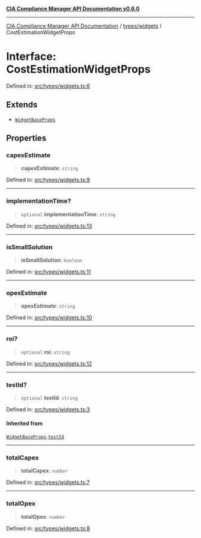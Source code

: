 [**CIA Compliance Manager API Documentation v0.6.0**](../../../README.md)

***

[CIA Compliance Manager API Documentation](../../../modules.md) / [types/widgets](../README.md) / CostEstimationWidgetProps

# Interface: CostEstimationWidgetProps

Defined in: [src/types/widgets.ts:6](https://github.com/Hack23/cia-compliance-manager/blob/ca083b463223765b22422b66b3a43930241849bd/src/types/widgets.ts#L6)

## Extends

- [`WidgetBaseProps`](WidgetBaseProps.md)

## Properties

### capexEstimate

> **capexEstimate**: `string`

Defined in: [src/types/widgets.ts:9](https://github.com/Hack23/cia-compliance-manager/blob/ca083b463223765b22422b66b3a43930241849bd/src/types/widgets.ts#L9)

***

### implementationTime?

> `optional` **implementationTime**: `string`

Defined in: [src/types/widgets.ts:13](https://github.com/Hack23/cia-compliance-manager/blob/ca083b463223765b22422b66b3a43930241849bd/src/types/widgets.ts#L13)

***

### isSmallSolution

> **isSmallSolution**: `boolean`

Defined in: [src/types/widgets.ts:11](https://github.com/Hack23/cia-compliance-manager/blob/ca083b463223765b22422b66b3a43930241849bd/src/types/widgets.ts#L11)

***

### opexEstimate

> **opexEstimate**: `string`

Defined in: [src/types/widgets.ts:10](https://github.com/Hack23/cia-compliance-manager/blob/ca083b463223765b22422b66b3a43930241849bd/src/types/widgets.ts#L10)

***

### roi?

> `optional` **roi**: `string`

Defined in: [src/types/widgets.ts:12](https://github.com/Hack23/cia-compliance-manager/blob/ca083b463223765b22422b66b3a43930241849bd/src/types/widgets.ts#L12)

***

### testId?

> `optional` **testId**: `string`

Defined in: [src/types/widgets.ts:3](https://github.com/Hack23/cia-compliance-manager/blob/ca083b463223765b22422b66b3a43930241849bd/src/types/widgets.ts#L3)

#### Inherited from

[`WidgetBaseProps`](WidgetBaseProps.md).[`testId`](WidgetBaseProps.md#testid)

***

### totalCapex

> **totalCapex**: `number`

Defined in: [src/types/widgets.ts:7](https://github.com/Hack23/cia-compliance-manager/blob/ca083b463223765b22422b66b3a43930241849bd/src/types/widgets.ts#L7)

***

### totalOpex

> **totalOpex**: `number`

Defined in: [src/types/widgets.ts:8](https://github.com/Hack23/cia-compliance-manager/blob/ca083b463223765b22422b66b3a43930241849bd/src/types/widgets.ts#L8)

